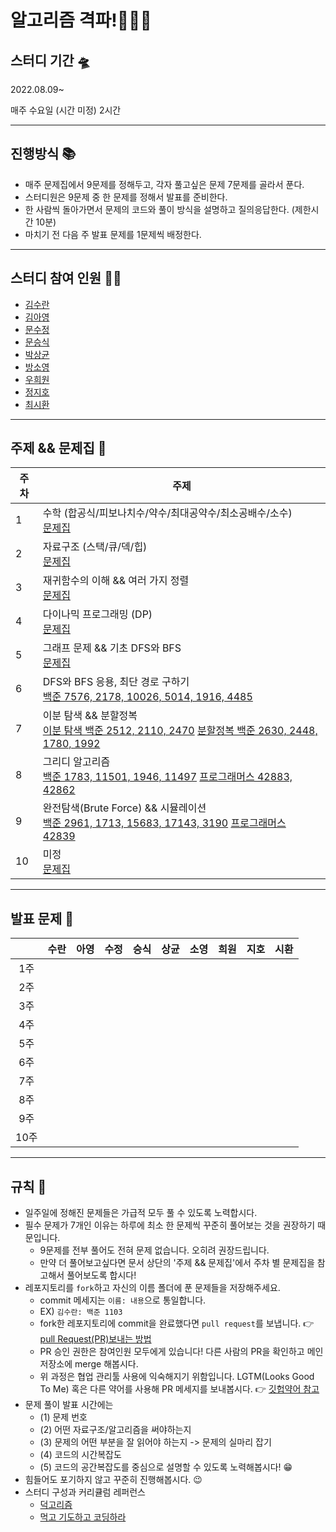 # 알고리즘 격파!🧨🧨🧨

## 스터디 기간 🛸

2022.08.09~

매주 수요일 (시간 미정) 2시간 

---
## 진행방식 📚
- 매주 문제집에서 9문제를 정해두고, 각자 풀고싶은 문제 7문제를 골라서 푼다.
- 스터디원은 9문제 중 한 문제를 정해서 발표를 준비한다. 
- 한 사람씩 돌아가면서 문제의 코드와 풀이 방식을 설명하고 질의응답한다. (제한시간 10분)
- 마치기 전 다음 주 발표 문제를 1문제씩 배정한다.

---

## 스터디 참여 인원 👩‍💻
- [김수란](https://github.com/suran-kim)
- [김아영](https://github.com/Kim-AYoung)
- [문수정](https://github.com/moonstal1506)
- [문승식](https://github.com/Moon-Co)
- [박상균]()
- [방소영](https://github.com/blacklabf)
- [우희원](https://github.com/H2W0N)
- [정지호](https://github.com/CNU-Jiho-Jeong)
- [최시환](https://github.com/pum005)

---
## 주제 && 문제집 📖
| <center>주차</center> | <center>주제</center> | 
| :---- | ------ |
| 1 | 수학 (합공식/피보나치수/약수/최대공약수/최소공배수/소수) <br/> [문제집](https://www.acmicpc.net/workbook/view/8997) | 
| 2 | 자료구조 (스택/큐/덱/힙) <br/> [문제집](https://www.acmicpc.net/workbook/view/8999) | 
| 3 | 재귀함수의 이해 && 여러 가지 정렬 <br/> [문제집](https://www.acmicpc.net/workbook/view/9000) | 
| 4 | 다이나믹 프로그래밍 (DP) <br/> [문제집](https://www.acmicpc.net/workbook/view/9001) | 
| 5 | 그래프 문제 && 기초 DFS와 BFS <br/> [문제집](https://www.acmicpc.net/workbook/view/9003) | 
| 6 | DFS와 BFS 응용, 최단 경로 구하기 <br/> [백준 7576, 2178, 10026, 5014, 1916, 4485](https://www.acmicpc.net/workbook/view/8999) | 
| 7 | 이분 탐색 && 분할정복<br/> [이분 탐색 백준 2512, 2110, 2470]() [분할정복 백준 2630, 2448, 1780, 1992](https://www.acmicpc.net/workbook/view/8999) | 
| 8 | 그리디 알고리즘 <br/> [백준 1783, 11501, 1946, 11497](https://www.acmicpc.net/workbook/view/8999) [프로그래머스 42883, 42862]()| 
| 9 | 완전탐색(Brute Force) && 시뮬레이션 <br/> [백준 2961, 1713, 15683, 17143, 3190](https://www.acmicpc.net/workbook/view/8999) [프로그래머스 42839]() | 
| 10 | 미정 <br/> [문제집](https://www.acmicpc.net/workbook/view/8999) | 


---
## 발표 문제 🥇

|  | <center>수란</center> |   <center>아영</center> | <center>수정</center> |  <center>승식</center> |   <center>상균</center> |  <center>소영</center> | <center>희원</center> |  <center>지호</center> |  <center>시환</center> |
| :- |  :- |  :- |  :- |  :- |  :- |  :- |  :- |  :- |  :- | 
| <center>1주</center> | <center>[]()</center> |<center>[]()</center> |<center>[]()</center> |<center>[]()</center> |<center>[]()</center> |<center>[]()</center> |<center>[]()</center> |<center>[]()</center> |<center>[]()</center> |
| <center>2주</center> |<center>[]()</center> |<center>[]()</center> |<center>[]()</center> |<center>[]()</center> |<center>[]()</center> |<center>[]()</center> |<center>[]()</center> |<center>[]()</center> |<center>[]()</center> |
| <center>3주</center> | <center>[]()</center> |<center>[]()</center> |<center>[]()</center> |<center>[]()</center> |<center>[]()</center> |<center>[]()</center> |<center>[]()</center> |<center>[]()</center> |<center>[]()</center> |
| <center>4주</center> | <center>[]()</center> |<center>[]()</center> |<center>[]()</center> |<center>[]()</center> |<center>[]()</center> |<center>[]()</center> |<center>[]()</center> |<center>[]()</center> |<center>[]()</center> |
| <center>5주</center> | <center>[]()</center> |<center>[]()</center> |<center>[]()</center> |<center>[]()</center> |<center>[]()</center> |<center>[]()</center> |<center>[]()</center> |<center>[]()</center> |<center>[]()</center> |
| <center>6주</center> | <center>[]()</center> |<center>[]()</center> |<center>[]()</center> |<center>[]()</center> |<center>[]()</center> |<center>[]()</center> |<center>[]()</center> |<center>[]()</center> |<center>[]()</center> |
| <center>7주</center> | <center>[]()</center> |<center>[]()</center> |<center>[]()</center> |<center>[]()</center> |<center>[]()</center> |<center>[]()</center> |<center>[]()</center> |<center>[]()</center> |<center>[]()</center> |
| <center>8주</center> | <center>[]()</center> |<center>[]()</center> |<center>[]()</center> |<center>[]()</center> |<center>[]()</center> |<center>[]()</center> |<center>[]()</center> |<center>[]()</center> |<center>[]()</center> |
| <center>9주</center> | <center>[]()</center> |<center>[]()</center> |<center>[]()</center> |<center>[]()</center> |<center>[]()</center> |<center>[]()</center> |<center>[]()</center> |<center>[]()</center> |<center>[]()</center> |
| <center>10주</center> | <center>[]()</center> |<center>[]()</center> |<center>[]()</center> |<center>[]()</center> |<center>[]()</center> |<center>[]()</center> |<center>[]()</center> |<center>[]()</center> |<center>[]()</center> |
---
## 규칙 🧾
- 일주일에 정해진 문제들은 가급적 모두 풀 수 있도록 노력합시다.
- 필수 문제가 7개인 이유는 하루에 최소 한 문제씩 꾸준히 풀어보는 것을 권장하기 때문입니다.
  - 9문제를 전부 풀어도 전혀 문제 없습니다. 오히려 권장드립니다.
  - 만약 더 풀어보고싶다면 문서 상단의 '주제 && 문제집'에서 주차 별 문제집을 참고해서 풀어보도록 합시다! 
- 레포지토리를 `fork`하고 자신의 이름 폴더에 푼 문제들을 저장해주세요.
  - commit 메세지는 `이름: 내용`으로 통일합니다.
  - EX) `김수란: 백준 1103`
  - fork한 레포지토리에 commit을 완료했다면 `pull request`를 보냅니다. 👉 [pull Request(PR)보내는 방법](https://chanhuiseok.github.io/posts/git-3/)
  - PR 승인 권한은 참여인원 모두에게 있습니다! 다른 사람의 PR을 확인하고 메인 저장소에 merge 해봅시다.
  - 위 과정은 협업 관리툴 사용에 익숙해지기 위함입니다. LGTM(Looks Good To Me) 혹은 다른 약어를 사용해 PR 메세지를 보내봅시다. 👉 [깃헙약어 참고](https://hidekuma.github.io/github/abbreviation/abbreviation/)
- 문제 풀이 발표 시간에는
  - (1) 문제 번호
  - (2) 어떤 자료구조/알고리즘을 써야하는지
  - (3) 문제의 어떤 부분을 잘 읽어야 하는지 -> 문제의 실마리 잡기
  - (4) 코드의 시간복잡도
  - (5) 코드의 공간복잡도를 중심으로 설명할 수 있도록 노력해봅시다! 😁
- 힘들어도 포기하지 않고 꾸준히 진행해봅시다. 😉
- 스터디 구성과 커리큘럼 레퍼런스 
  - [덕고리즘](https://github.com/dev-dain/Dukgorithm)
  - [먹고 기도하고 코딩하라](https://dev-dain.tistory.com/155)
